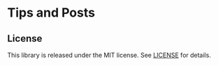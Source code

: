 
# Tips and Posts

## License

This library is released under the MIT license. See [LICENSE](LICENSE) for details.
